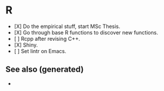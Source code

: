 # R

  - \[X\] Do the empirical stuff, start MSc Thesis.
  - \[X\] Go through base R functions to discover new functions.
  - \[ \] Rcpp after revising C++.
  - \[X\] Shiny.
  - \[ \] Set lintr on Emacs.

## See also (generated)

  -
